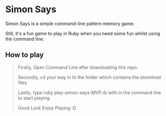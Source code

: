 # Simon Says

Simon Says is a simple command-line pattern memory game.

Still, it's a fun game to play in Ruby when you need some fun whilst using the command line.

## How to play
>Firstly, 
>Open Command Line after downloading this repo.
>
>Secondly, 
>cd your way in to the folder which contains the download files
>
>Lastly, 
>type ruby play-simon-says-MVP.rb  with in the command line to start playing 
>
>Good Luck Enjoy Playing :D

